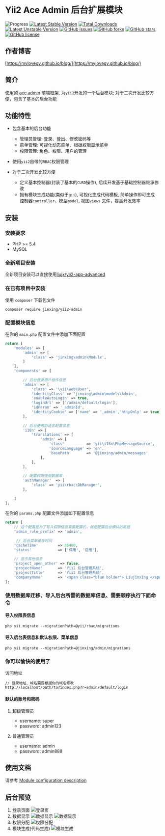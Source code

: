 Yii2 Ace Admin 后台扩展模块
==========================

![Progress](http://progressed.io/bar/100?title=completed) 
[![Latest Stable Version](https://poser.pugx.org/jinxing/yii2-admin/v/stable)](https://packagist.org/packages/jinxing/yii2-admin)
[![Total Downloads](https://poser.pugx.org/jinxing/yii2-admin/downloads)](https://packagist.org/packages/jinxing/yii2-admin)
[![Latest Unstable Version](https://poser.pugx.org/jinxing/yii2-admin/v/unstable)](https://packagist.org/packages/jinxing/yii2-admin)
[![GitHub issues](https://img.shields.io/github/issues/myloveGy/yii2-admin.svg)](https://github.com/myloveGy/yii2-admin/issues)
[![GitHub forks](https://img.shields.io/github/forks/myloveGy/yii2-admin.svg)](https://github.com/myloveGy/yii2-admin/network)
[![GitHub stars](https://img.shields.io/github/stars/myloveGy/yii2-admin.svg)](https://github.com/myloveGy/yii2-admin/stargazers)
[![GitHub license](https://img.shields.io/github/license/myloveGy/yii2-admin.svg)](https://github.com/myloveGy/yii2-admin/blob/master/LICENSE.md)

## 作者博客

[https://mylovegy.github.io/blog/](https://mylovegy.github.io/blog/)

## 简介

使用的 [ace admin](http://ace.jeka.by/) 前端框架, 为`yii2`开发的一个后台模块; 
对于二次开发比较方便，包含了基本的后台功能

## 功能特性

* 包含基本的后台功能
    - 管理员管理: 登录、登出、修改密码等
    - 菜单管理: 可视化动态菜单、根据权限显示菜单
    - 权限管理: 角色、权限、用户的管理  
    
* 使用`yii2`自带的`RBAC`权限管理
* 对于二次开发比较方便
    - 定义基本控制器(封装了基本的`CURD`操作), 后续开发基于基础控制器继承修改
    - 拥有模块生成功能(类似于`gii`), 可视化生成代码模板, 简单操作即可生成 控制器`controller`、模型`model`, 视图`views`
        文件，提高开发效率

## 安装

### 安装要求

* PHP >= 5.4
* MySQL

### 全新项目安装

全新项目安装可以直接使用[liujx/yii2-app-advanced](https://packagist.org/packages/liujx/yii2-app-advanced)

### 在已有项目中安装

使用 `composer` 下载包文件 

```
composer require jinxing/yii2-admin
```

### 配置模块信息

在你的 `main.php` 配置文件中添加下面配置

```php
return [
    'modules' => [
        'admin' => [
            'class' => 'jinxing\admin\Module',
        ]
    ],
    'components' => [
        
        // 后台登录用户组件信息
        'admin' => [
            'class' => '\yii\web\User',
            'identityClass' => 'jinxing\admin\models\Admin',
            'enableAutoLogin' => true,
            'loginUrl' => ['/admin/default/login'],
            'idParam' => '_adminId',
            'identityCookie' => ['name' => '_admin','httpOnly' => true],
        ],
        
        // 后台使用的语言配置信息
        'i18n' => [
            'translations' => [
                'admin' => [
                    'class'          => 'yii\i18n\PhpMessageSource',
                    'sourceLanguage' => 'en',
                    'basePath'       => '@jinxing/admin/messages'
                ],
            ],
        ],
        
        // 配置权限使用数据库
        'authManager'  => [
            'class' => 'yii\rbac\DbManager',
        ],
                
    ]
];
```

在你的 `params.php` 配置文件添加如下配置信息

```php
return [
    // 这个配置是为了导入权限信息需要配置的，就是配置后台模块的路径 
    'admin_rule_prefix' => 'admin', 
    
     // 后台菜单缓存时间
    'cacheTime'         => 86400,                         
    'status'            => ['停用', '启用'],
    
    // 显示其他信息
    'project_open_other' => false,
    'projectName'       => 'Yii2 后台管理系统',              
    'projectTitle'      => 'Yii2 后台管理系统',
    'companyName'       => '<span class="blue bolder"> Liujinxing </span> Yii2 Admin 项目 &copy; 2016-2018',  
];
```

### 使用数据库迁移、导入后台所需的数据库信息、需要顺序执行下面命令

#### 导入权限表信息
```
php yii migrate --migrationPath=@yii/rbac/migrations
```

#### 导入后台表信息和默认权限、菜单信息
```
php yii migrate --migrationPath=@jinxing/admin/migrations
```

### 你可以愉快的使用了

访问地址

```
// 登录地址、域名需要根据你的域名修改
http://localhost/path/to?index.php?r=admin/default/login
```

#### 默认的账号和密码

1. 超级管理员
    - username: super  
    - password: admin123

2. 普通管理员
    - username: admin
    - password: admin888

## 使用文档

请参考 [Module configuration description](https://github.com/myloveGy/yii2-admin/wiki/2.Module-configuration)

## 后台预览

1. 登录页面
![登录页](./docs/images/docs-1.png)
2. 数据显示
![数据显示](./docs/images/docs-2-1.png)
![数据显示](./docs/images/docs-2-2.png)
3. 权限分配
![权限分配](./docs/images/docs-3.png)
4. 模块生成(代码生成)
![模块生成](./docs/images/docs-4.png)